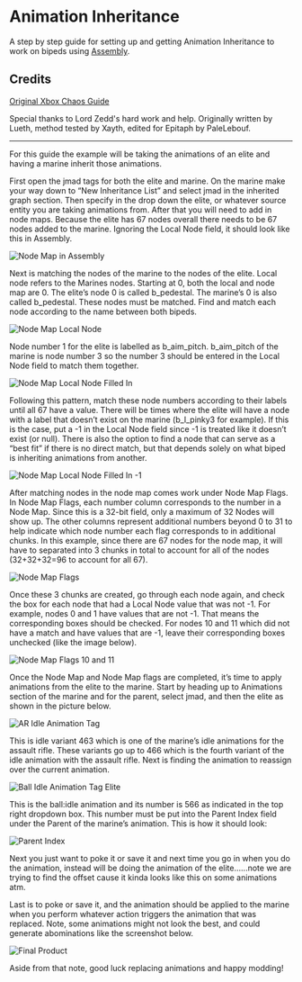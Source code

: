 


# Animation Inheritance

A step by step guide for setting up and getting Animation Inheritance to work on bipeds using [Assembly](https://epitaph.dev/docs/Tools/Assembly/Assembly/).


Credits
---
[Original Xbox Chaos Guide](https://www.xboxchaos.com/topic/5419-animation-inheriting/)

Special thanks to Lord Zedd's hard work and help. Originally written by Lueth, method tested by Xayth, edited for Epitaph by PaleLebouf.

--- 

For this guide the example will be taking the animations of an elite and having a marine inherit those animations.

First open the jmad tags for both the elite and marine. On the marine make your way down to “New Inheritance List” and select jmad in the inherited graph section. Then specify in the drop down the elite, or whatever source entity you are taking animations from. After that you will need to add in node maps. Because the elite has 67 nodes overall there needs to be 67 nodes added to the marine. Ignoring the Local Node field, it should look like this in Assembly.

![Node Map in Assembly](https://github.com/HaloBible/wiki/blob/gh-pages/assets/images/animation-inheritance/anim1.png "Node Map 1")

Next is matching the nodes of the marine to the nodes of the elite. Local node refers to the Marines nodes. Starting at 0, both the local and node map are 0. The elite’s node 0 is called b_pedestal. The marine’s 0 is also called b_pedestal. These nodes must be matched. Find and match each node according to the name between both bipeds.

![Node Map Local Node](https://github.com/HaloBible/wiki/blob/gh-pages/assets/images/animation-inheritance/anim2.png "Node Map Local Node")

Node number 1 for the elite is labelled as b_aim_pitch. b_aim_pitch of the marine is node number 3 so the number 3 should be entered in the Local Node field to match them together.

![Node Map Local Node Filled In](https://github.com/HaloBible/wiki/blob/gh-pages/assets/images/animation-inheritance/anim3.png "Node Map Local Node Filled In")

Following this pattern, match these node numbers according to their labels until all 67 have a value. There will be times where the elite will have a node with a label that doesn’t exist on the marine (b_l_pinky3 for example). If this is the case, put a -1 in the Local Node field since -1 is treated like it doesn’t exist (or null). There is also the option to find a node that can serve as a “best fit” if there is no direct match, but that depends solely on what biped is inheriting animations from another. 
 
![Node Map Local Node Filled In -1](https://github.com/HaloBible/wiki/blob/gh-pages/assets/images/animation-inheritance/anim4.png "Node Map Local Node Filled In -1")

After matching nodes in the node map comes work under Node Map Flags. In Node Map Flags, each number column corresponds to the number in a Node Map. Since this is a 32-bit field, only a maximum of 32 Nodes will show up. The other columns represent additional numbers beyond 0 to 31 to help indicate which node number each flag corresponds to in additional chunks. In this example, since there are 67 nodes for the node map, it will have to separated into 3 chunks in total to account for all of the nodes (32+32+32=96 to account for all 67).

![Node Map Flags](https://github.com/HaloBible/wiki/blob/gh-pages/assets/images/animation-inheritance/anim5.png "Node Map Flags")

Once these 3 chunks are created, go through each node again, and check the box for each node that had a Local Node value that was not -1. For example, nodes 0 and 1 have values that are not -1. That means the corresponding boxes should be checked. For nodes 10 and 11 which did not have a match and have values that are -1, leave their corresponding boxes unchecked (like the image below).

![Node Map Flags 10 and 11](https://github.com/HaloBible/wiki/blob/gh-pages/assets/images/animation-inheritance/anim6.png "Node Map Flags 10 and 11")

Once the Node Map and Node Map flags are completed, it’s time to apply animations from the elite to the marine. Start by heading up to Animations section of the marine and for the parent, select jmad, and then the elite as shown in the picture below.

![AR Idle Animation Tag](https://github.com/HaloBible/wiki/blob/gh-pages/assets/images/animation-inheritance/anim7.png "AR Idle Animation Tag")

This is idle variant 463 which is one of the marine’s idle animations for the assault rifle. These variants go up to 466 which is the fourth variant of the idle animation with the assault rifle. Next is finding the animation to reassign over the current animation.

![Ball Idle Animation Tag Elite](https://github.com/HaloBible/wiki/blob/gh-pages/assets/images/animation-inheritance/anim8.png "Ball Idle Animation Tag Elite")

This is the ball:idle animation and its number is 566 as indicated in the top right dropdown box. This number must be put into the Parent Index field under the Parent of the marine’s animation. This is how it should look:

![Parent Index](https://github.com/HaloBible/wiki/blob/gh-pages/assets/images/animation-inheritance/anim9.png "Parent Index")

Next you just want to poke it or save it and next time you go in when you do the animation, instead will be doing the animation of the elite…...note we are trying to find the offset cause it kinda looks like this on some animations atm.

Last is to poke or save it, and the animation should be applied to the marine when you perform whatever action triggers the animation that was replaced. Note, some animations might not look the best, and could generate abominations like the screenshot below.

![Final Product](https://github.com/HaloBible/wiki/blob/gh-pages/assets/images/animation-inheritance/anim10.png "Final Product")

Aside from that note, good luck replacing animations and happy modding! 
